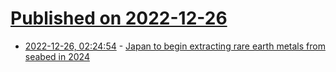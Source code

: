 # [Published on 2022-12-26](index.md)

* [2022-12-26, 02:24:54](https://news.ycombinator.com/item?id=34133869) - [Japan to begin extracting rare earth metals from seabed in 2024](https://asia.nikkei.com/Business/Markets/Commodities/Japan-to-begin-extracting-rare-earth-metals-from-seabed-in-2024)
